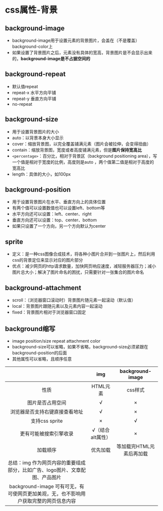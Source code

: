 # css属性-背景
## background-image
+ background-image用于设置元素的背景图片，会盖在（不是覆盖）background-color上
+ 如果设置了背景图片之后，元素没有具体的宽高，背景图片是不会显示出来的，**background-image是不占据空间的**
## background-repeat
+ 默认值repeat
+ repeat-x 水平方向平铺
+ repeat-y 垂直方向平铺
+ no-repeat  
## background-size
+ 用于设置背景图片的大小
+ auto：以背景本身大小显示
+ cover：缩放背景图，以完全覆盖铺满元素（图片会被拉伸，会变得扭曲）
+ contain：缩放背景图，宽度或者高度铺满元素，但是**图片保持宽高比**
+ `<percentage>`：百分比，相对于背景区（background positioning area），写一个值是相对于宽度的比例，高度则是auto  ，两个值第二值是相对于高度的宽高比
+ length：具体的大小，如100px

## background-position
+ 用于设置背景图片在水平、垂直方向上的具体位置
+ 有两个值可以设置数值也可以设置left、bottom等
+ 水平方向还可以设置：left、center、right
+ 垂直方向还可以设置：top、center、bottom
+ 如果只设置了一个方向，另一个方向默认为center

## sprite
+ 定义：是一种css图像合成技术，将各种小图片合并到一张图片上，然后利用css的背景定位来显示对应的图片部分
+ 优点：减少网页的http请求数量，加快网页响应速度，减轻服务器压力；减小图片总大小；解决了图片命名的困扰，只需要针对一张集合的图片命名



## background-attachment
+ scroll：（浏览器窗口滚动时）背景图片随元素一起滚动（默认值）
+ local：背景图片跟随元素以及元素内容一起滚动
+ fixed：背景图片相对于浏览器窗口固定



## background缩写

+ image position/size repeat attachment color
+ background-size可以省略，如果不省略，background-size必须紧跟在background-position的后面
+ 其他属性可以省略，且顺序任意

||img|background-image|
|:-:|:-:|:-:|
|性质|HTML元素|css样式|
|图片是否占用空间|√|×|
|浏览器是否支持右键直接查看地址|√|×|
|支持css sprite|×|√|
|更有可能被搜索引擎收录|√（结合alt属性）|×|
|加载顺序|优先加载|等加载完HTML元素后再加载|
|总结：img 作为网页内容的重要组成部分，比如广告、logo图片、文章配图、产品图片|||
|background-image 可有可无，有 可使网页更加美观，无，也不影响用户获取完整的网页信息内容|||

